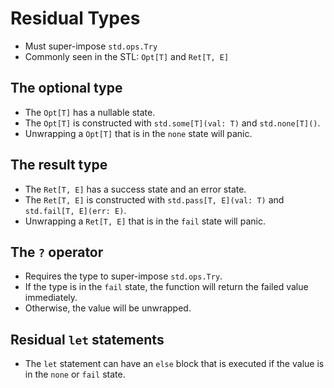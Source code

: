 # Residual Types
- Must super-impose `std.ops.Try`
- Commonly seen in the STL: `Opt[T]` and `Ret[T, E]`

## The optional type
- The `Opt[T]` has a nullable state.
- The `Opt[T]` is constructed with `std.some[T](val: T)` and `std.none[T]()`.
- Unwrapping a `Opt[T]` that is in the `none` state will panic.

## The result type
- The `Ret[T, E]` has a success state and an error state.
- The `Ret[T, E]` is constructed with `std.pass[T, E](val: T)` and `std.fail[T, E](err: E)`.
- Unwrapping a `Ret[T, E]` that is in the `fail` state will panic.

## The `?` operator
- Requires the type to super-impose `std.ops.Try`.
- If the type is in the `fail` state, the function will return the failed value immediately.
- Otherwise, the value will be unwrapped.

## Residual `let` statements
- The `let` statement can have an `else` block that is executed if the value is in the `none` or `fail` state.
